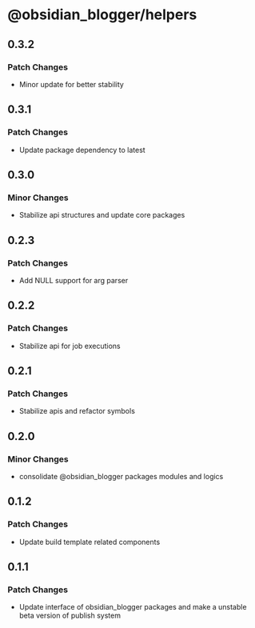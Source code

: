 # @obsidian_blogger/helpers

## 0.3.2

### Patch Changes

- Minor update for better stability

## 0.3.1

### Patch Changes

- Update package dependency to latest

## 0.3.0

### Minor Changes

- Stabilize api structures and update core packages

## 0.2.3

### Patch Changes

- Add NULL support for arg parser

## 0.2.2

### Patch Changes

- Stabilize api for job executions

## 0.2.1

### Patch Changes

- Stabilize apis and refactor symbols

## 0.2.0

### Minor Changes

- consolidate @obsidian_blogger packages modules and logics

## 0.1.2

### Patch Changes

- Update build template related components

## 0.1.1

### Patch Changes

- Update interface of obsidian_blogger packages and make a unstable beta version of publish system
